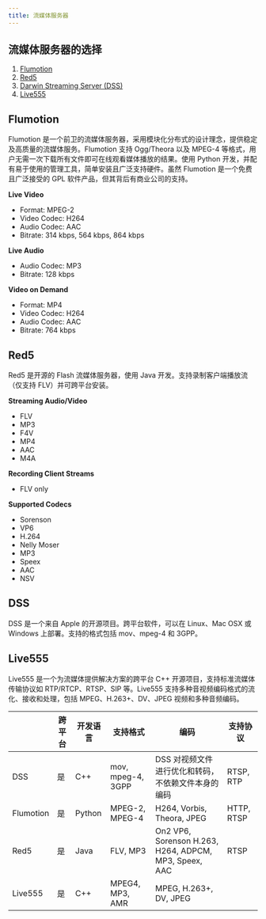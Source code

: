 ```yaml
---
title: 流媒体服务器
---
```


## 流媒体服务器的选择

1. [Flumotion](http://www.flumotion.net/)
2. [Red5](http://red5.org/)
3. [Darwin Streaming Server (DSS)](http://dss.macosforge.org/)
4. [Live555](http://www.live555.com/liveMedia/)

## Flumotion

Flumotion 是一个前卫的流媒体服务器，采用模块化分布式的设计理念，提供稳定及高质量的流媒体服务。Flumotion 支持 Ogg/Theora 以及 MPEG-4 等格式，用户无需一次下载所有文件即可在线观看媒体播放的结果。使用 Python 开发，并配有易于使用的管理工具，简单安装且广泛支持硬件。虽然 Flumotion 是一个免费且广泛接受的 GPL 软件产品，但其背后有商业公司的支持。

**Live Video**
- Format: MPEG-2
- Video Codec: H264
- Audio Codec: AAC
- Bitrate: 314 kbps, 564 kbps, 864 kbps

**Live Audio**
- Audio Codec: MP3
- Bitrate: 128 kbps

**Video on Demand**
- Format: MP4
- Video Codec: H264
- Audio Codec: AAC
- Bitrate: 764 kbps

## Red5

Red5 是开源的 Flash 流媒体服务器，使用 Java 开发。支持录制客户端播放流（仅支持 FLV）并可跨平台安装。

**Streaming Audio/Video**
- FLV
- MP3
- F4V
- MP4
- AAC
- M4A

**Recording Client Streams**
- FLV only

**Supported Codecs**
- Sorenson
- VP6
- H.264
- Nelly Moser
- MP3
- Speex
- AAC
- NSV

## DSS

DSS 是一个来自 Apple 的开源项目。跨平台软件，可以在 Linux、Mac OSX 或 Windows 上部署。支持的格式包括 mov、mpeg-4 和 3GPP。

## Live555

Live555 是一个为流媒体提供解决方案的跨平台 C++ 开源项目，支持标准流媒体传输协议如 RTP/RTCP、RTSP、SIP 等。Live555 支持多种音视频编码格式的流化、接收和处理，包括 MPEG、H.263+、DV、JPEG 视频和多种音频编码。

|           | 跨平台 | 开发语言   | 支持格式             | 编码                                              | 支持协议      |
| --------- | ------ | ---------- | -------------------- | ------------------------------------------------- | ------------- |
| DSS       | 是     | C++        | mov, mpeg-4, 3GPP    | DSS 对视频文件进行优化和转码，不依赖文件本身的编码 | RTSP, RTP     |
| Flumotion | 是     | Python     | MPEG-2, MPEG-4       | H264, Vorbis, Theora, JPEG                        | HTTP, RTSP    |
| Red5      | 是     | Java       | FLV, MP3             | On2 VP6, Sorenson H.263, H264, ADPCM, MP3, Speex, AAC | RTSP          |
| Live555   | 是     | C++        | MPEG4, MP3, AMR      | MPEG, H.263+, DV, JPEG                            |               |
